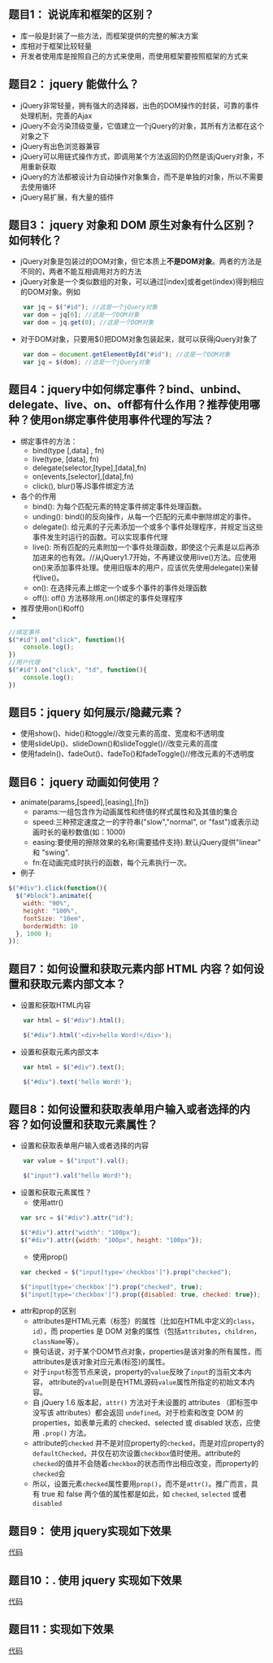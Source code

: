 ## 题目1： 说说库和框架的区别？
* 库一般是封装了一些方法，而框架提供的完整的解决方案
* 库相对于框架比较轻量
* 开发者使用库是按照自己的方式来使用，而使用框架要按照框架的方式来

## 题目2： jquery 能做什么？
* jQuery非常轻量，拥有强大的选择器，出色的DOM操作的封装，可靠的事件处理机制，完善的Ajax
* jQuery不会污染顶级变量，它值建立一个jQuery的对象，其所有方法都在这个对象之下
* jQuery有出色浏览器兼容
* jQuery可以用链式操作方式，即调用某个方法返回的仍然是该jQuery对象，不用重新获取
* jQuery的方法都被设计为自动操作对象集合，而不是单独的对象，所以不需要去使用循环
* jQuery易扩展，有大量的插件

## 题目3： jquery 对象和 DOM 原生对象有什么区别？如何转化？
* jQuery对象是包装过的DOM对象，但它本质上**不是DOM对象**。两者的方法是不同的，两者不能互相调用对方的方法
* jQuery对象是一个类似数组的对象，可以通过[index]或者get(index)得到相应的DOM对象。例如
```javascript
    var jq = $("#id"); //这是一个jQuery对象
    var dom = jq[0]; //这是一个DOM对象
    var dom = jq.get(0); //这是一个DOM对象
```
* 对于DOM对象，只要用$()把DOM对象包装起来，就可以获得jQuery对象了
```javascript
    var dom = document.getElementById("#id"); //这是一个DOM对象
    var jq = $(dom); //这是一个jQuery对象
```

## 题目4：jquery中如何绑定事件？bind、unbind、delegate、live、on、off都有什么作用？推荐使用哪种？使用on绑定事件使用事件代理的写法？
* 绑定事件的方法：
    - bind(type [,data] , fn)
    - live(type, [data], fn)
    - delegate(selector,[type],[data],fn)
    - on(events,[selector],[data],fn)
    - click(), blur()等JS事件绑定方法
* 各个的作用
    - bind(): 为每个匹配元素的特定事件绑定事件处理函数。
    - unding(): bind()的反向操作，从每一个匹配的元素中删除绑定的事件。
    - delegate(): 给元素的子元素添加一个或多个事件处理程序，并规定当这些事件发生时运行的函数。可以实现事件代理
    - live(): 所有匹配的元素附加一个事件处理函数，即使这个元素是以后再添加进来的也有效。//从jQuery1.7开始，不再建议使用live()方法。应使用on()来添加事件处理。使用旧版本的用户，应该优先使用delegate()来替代live()。
    - on(): 在选择元素上绑定一个或多个事件的事件处理函数
    - off(): off() 方法移除用.on()绑定的事件处理程序
* 推荐使用on()和off()
* 
```javascript
//绑定事件
$("#id").on("click", function(){
    console.log();
})
//用户代理
$("#id").on("click", "td", function(){
    console.log();
})
```

## 题目5：jquery 如何展示/隐藏元素？
* 使用show()、hide()和toggle//改变元素的高度、宽度和不透明度
* 使用slideUp()、slideDown()和slideToggle()//改变元素的高度
* 使用fadeIn()、fadeOut()、fadeTo()和fadeToggle()//修改元素的不透明度

## 题目6： jquery 动画如何使用？
* animate(params,[speed],[easing],[fn])
    - params:一组包含作为动画属性和终值的样式属性和及其值的集合
    - speed:三种预定速度之一的字符串("slow","normal", or "fast")或表示动画时长的毫秒数值(如：1000)
    - easing:要使用的擦除效果的名称(需要插件支持).默认jQuery提供"linear" 和 "swing".
    - fn:在动画完成时执行的函数，每个元素执行一次。
* 例子
```javascript
$("#div").click(function(){
  $("#block").animate({ 
    width: "90%",
    height: "100%", 
    fontSize: "10em", 
    borderWidth: 10
  }, 1000 );
});
```

## 题目7：如何设置和获取元素内部 HTML 内容？如何设置和获取元素内部文本？
* 设置和获取HTML内容
```javascript
    var html = $("#div").html();

    $("#div").html('<div>hello Word!</div>');
```
* 设置和获取元素内部文本
```javascript
    var html = $("#div").text();

    $("#div").text('hello Word!');
```

## 题目8：如何设置和获取表单用户输入或者选择的内容？如何设置和获取元素属性？
* 设置和获取表单用户输入或者选择的内容
```javascript
    var value = $("input").val();

    $("input").val("hello Word!");
```
* 设置和获取元素属性？
    - 使用attr()
    ```javascript
    var src = $("#div").attr("id");

    $("#div").attr("width": "100px");
    $("#div").attr({width: "100px", height: "100px"});
    ```
    - 使用prop()
    ```javascript
    var checked = $("input[type='checkbox']").prop("checked");

    $("input[type='checkbox']").prop("checked", true);
    $("input[type='checkbox']").prop({disabled: true, checked: true});
    ```
* attr和prop的区别
    - attributes是HTML元素（标签）的属性（比如在HTML中定义的`class`，`id`），而 properties 是 DOM 对象的属性（包括`attributes`，`children`，`className`等）。
    - 换句话说，对于某个DOM节点对象，properties是该对象的所有属性，而 attributes是该对象对应元素(标签)的属性。
    - 对于`input`标签节点来说，property的`value`反映了`input`的当前文本内容， attribute的`value`则是在HTML源码`value`属性所指定的初始文本内容。
    - 自 jQuery 1.6 版本起，`attr()` 方法对于未设置的 attributes （即标签中没写该 attributes）都会返回 `undefined`。对于检索和改变 DOM 的 properties，如表单元素的 checked、selected 或 disabled 状态，应使用 `.prop()` 方法。
    - attribute的`checked` 并不是对应property的`checked`，而是对应property的`defaultChecked`，并仅在初次设置`checkbox`值时使用。attribute的`checked`的值并不会随着`checkbox`的状态而作出相应改变，而property的`checked`会  
    - 所以，设置元素`checked`属性要用`prop()`，而不是`attr()`。推广而言，具有 true 和 false 两个值的属性都是如此，如 `checked`, `selected` 或者 `disabled` 


## 题目9： 使用 jquery实现如下效果
[代码](http://js.jirengu.com/rako/2/edit?html,js,output)
## 题目10：. 使用 jquery 实现如下效果
[代码](http://js.jirengu.com/rujox/1/edit?html,js,output)
## 题目11：实现如下效果
[代码](http://js.jirengu.com/ziwuv/1/edit?html,js,output)